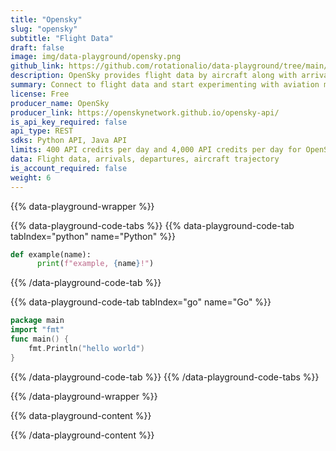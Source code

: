 ```yaml
---
title: "Opensky"
slug: "opensky"
subtitle: "Flight Data" 
draft: false
image: img/data-playground/opensky.png
github_link: https://github.com/rotationalio/data-playground/tree/main/opensky
description: OpenSky provides flight data by aircraft along with arrivals and departures by airport. 
summary: Connect to flight data and start experimenting with aviation models and apps.
license: Free
producer_name: OpenSky
producer_link: https://openskynetwork.github.io/opensky-api/
is_api_key_required: false
api_type: REST
sdks: Python API, Java API
limits: 400 API credits per day and 4,000 API credits per day for OpenSky users
data: Flight data, arrivals, departures, aircraft trajectory
is_account_required: false
weight: 6
---
```


{{% data-playground-wrapper %}}

{{% data-playground-code-tabs %}}
{{% data-playground-code-tab tabIndex="python" name="Python"  %}}

```python
def example(name):
      print(f"example, {name}!")
```

{{% /data-playground-code-tab %}}

{{% data-playground-code-tab tabIndex="go" name="Go"  %}}

```go {linenos=table,hl_lines=[1,"3-4"]}
package main
import "fmt"
func main() {
    fmt.Println("hello world")
}
```

{{% /data-playground-code-tab %}}
{{% /data-playground-code-tabs %}}

{{% /data-playground-wrapper %}}

{{% data-playground-content %}}

<!-- Add content for data playground here, including a table for data products if available -->

{{% /data-playground-content %}}

